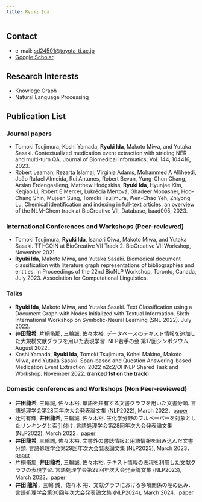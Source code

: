 ```yaml
---
title: Ryuki Ida
---
```


## Contact

- e-mail: sd24501@toyota-ti.ac.jp
- [Google Scholar](https://scholar.google.co.jp/citations?user=xeX5WPoAAAAJ&hl=ja&oi=ao)

## Research Interests
- Knowlege Graph
- Natural Language Processing

## Publication List

### Journal papers

- Tomoki Tsujimura, Koshi Yamada, **Ryuki Ida**, Makoto Miwa, and Yutaka Sasaki. Contextualized medication event extraction with striding NER and multi-turn QA. Journal of Biomedical Informatics, Vol. 144, 104416, 2023.
- Robert Leaman, Rezarta Islamaj, Virginia Adams, Mohammed A Alliheedi, João Rafael Almeida, Rui Antunes, Robert Bevan, Yung-Chun Chang, Arslan Erdengasileng, Matthew Hodgskiss, **Ryuki Ida**, Hyunjae Kim, Keqiao Li, Robert E Mercer, Lukrécia Mertová, Ghadeer Mobasher, Hoo-Chang Shin, Mujeen Sung, Tomoki Tsujimura, Wen-Chao Yeh, Zhiyong Lu, Chemical identification and indexing in full-text articles: an overview of the NLM-Chem track at BioCreative VII, Database, baad005, 2023.

### International Conferences and Workshops (Peer-reviewed)
- Tomoki Tsujimura, **Ryuki Ida**, Isanori Oiwa, Makoto Miwa, and Yutaka Sasaki. TTI-COIN at BioCreative VII Track 2. BioCreative VII Workshop, November 2021.
- **Ryuki Ida**, Makoto Miwa, and Yutaka Sasaki. Biomedical document classification with literature graph representations of bibliographies and entities. In Proceedings of the 22nd BioNLP Workshop, Toronto, Canada, July 2023. Association for Computational Linguistics.

### Talks

- **Ryuki Ida**, Makoto Miwa, and Yutaka Sasaki. Text Classification using a Document Graph with Nodes Initialized with Textual Information. Sixth International Workshop on Symbolic-Neural Learning (SNL-2022). July 2022.
- **井田龍希**, 片桐脩那, 三輪誠, 佐々木裕. データベースのテキスト情報を追加した大規模文献グラフを用いた表現学習. NLP若手の会 第17回シンポジウム, August 2022.
- Koshi Yamada, **Ryuki Ida**, Tomoki Tsujimura, Kohei Makino, Makoto Miwa, and Yutaka Sasaki. Span-based and Question Answering-based Medication Event Extraction. 2022 n2c2/OHNLP Shared Task and Workshop. November 2022. (**ranked 1st on the track**)

### Domestic conferences and Workshops (Non Peer-reviewed)

- **井田龍希**, 三輪誠, 佐々木裕. 単語を共有する文書グラフを用いた文書分類. 言語処理学会第28回年次大会発表論文集 (NLP2022), March 2022．[paper](https://www.anlp.jp/proceedings/annual_meeting/2022/pdf_dir/C3-1.pdf)
- 辻村有輝, **井田龍希**, 三輪誠, 佐々木裕. 生化学分野のフルペーパーを対象としたリンキングと索引付け. 言語処理学会第28回年次大会発表論文集 (NLP2022), March 2022．[paper](https://www.anlp.jp/proceedings/annual_meeting/2022/pdf_dir/PH3-4.pdf)
- **井田龍希**, 三輪誠, 佐々木裕. 文書外の書誌情報と用語情報を組み込んだ文書分類. 言語処理学会第29回年次大会発表論文集 (NLP2023), March 2023．[paper](https://www.anlp.jp/proceedings/annual_meeting/2023/pdf_dir/C11-3.pdf)
- 片桐脩那, **井田龍希**, 三輪誠, 佐々木裕. テキスト情報の表現を利用した文献グラフの表現学習. 言語処理学会第29回年次大会発表論文集 (NLP2023), March 2023．[paper](https://www.anlp.jp/proceedings/annual_meeting/2023/pdf_dir/Q2-10.pdf)
- **井田 龍希**，三輪 誠，佐々木 裕．文献グラフにおける多項関係の埋め込み．言語処理学会第30回年次大会発表論文集 (NLP2024), March 2024．[paper](https://www.anlp.jp/proceedings/annual_meeting/2024/pdf_dir/P10-17.pdf)
